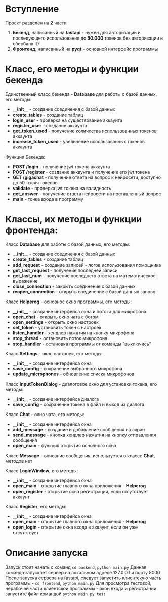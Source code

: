# Вступление

Проект разделен на **2** части

1. **Бекенд**, написанный на **fastapi** - нужен для авторизации и последующего использования до **50.000** токенов без авторизации в сбербанк ID
2. **Фронтенд**, написанный на **pyqt** - основной интерфейс программы

# Класс, его методы и функции бекенда

Единственный класс бекенда - **Database** для работы с базой данных, его методы:

- **\_\_init\_\_** - создание соединения с базой данных
- **create_tables** - создание таблиц
- **login_user** - проверка на существование аккаунта
- **register_user** - создание аккаунта
- **get_token_used** - получение количества использованных токенов аккаунта
- **increase_token_used** - увеличение использованных токенов аккаунта

Функции Бекенда:

- **POST /login** - получение jwt токена аккаунта
- **POST /register** - создание аккаунта и получение его jwt токена
- **GET /gigachat** - получение ответа на вопрос к нейросети, доступно до 50 тысяч токенов
- **validate** - проверка jwt токена на валидность
- **get_answer** - получение ответа нейросети на поставленный вопрос
- **main** - точка входа в программу

# Классы, их методы и функции фронтенда:

Класс **Database** для работы с базой данных, его методы:

- **\_\_init\_\_** - создание соединения с базой данных
- **create_tables** - создание таблиц
- **add_request** - создание записей - логов использования помощника
- **get_last_request** - получение последней записи
- **get_last_num** - получение последнего ответа на математическое выражение
- **close_connection** - закрыть соединение с базой данных
- **reopen_connection** - открыть соединение с базой данных заново

Класс **Helperog** - основное окно программы, его методы:

- **\_\_init\_\_** - создание интерфейса окна и потока для микрофона
- **open_chat** - открыть окно чата с ботом
- **open_settings** - открыть окно настроек
- **set_token** - установить токен с настроек
- **listen_handler** - хендлер нажатия на кнопку микрофона
- **stop_thread** - остановить поток микрофона
- **stop_handler** - остановка программы от команды "выключись"

Класс **Settings** - окно настроек, его методы:

- **\_\_init\_\_** - создание интерфейса окна
- **save_config** - сохранение выбранного микрофона
- **update_microphones** - обновление списка микрофонов

Класс **InputTokenDialog** - диалоговое окно для установки токена, его методы:

- **\_\_init\_\_** - создание интерфейса диалога
- **save_config** - сохранение токена в файл и выход из диалога

Класс **Chat** - окно чата, его методы:

- **\_\_init\_\_** - создание интерфейса окна
- **add_message** - создание и добавление сообщения на экран
- **send_message** - кнопка хендлер нажатия на кнопку отправления сообщения
- **open_main** - функция открытия основного окна

Класс **Message** - описание сообщения, используется в классе **Chat**, методов нет

Класс **LoginWindow**, его методы:

- **\_\_init\_\_** - создание интерфейса окна
- **open_main** - открытие главного окна приложения - **Helperog**
- **open_register** - открытие окна регистрации, если отсутствует аккаунт

Класс **Register**, его методы:

- **\_\_init\_\_** - создание интерфейса окна
- **open_main** - открытие главного окна приложения - **Helperog**
- **open_login** - открытие окна входа в аккаунт, если он уже отсутствует


# Описание запуска

Запуск стоит начать с команд `cd backend`, `python main.py`
Данная команда запускает сервер на локальном адресе 127.0.0.1 и порту 8000
После запуска сервера на fastapi, следует запустить клиентскую часть программы - `cd frontend`, `python main.py`
Для просмотра тестовой, нерабочей части клиентской программы - окон входа и регистрации запустите файл командой `python main.py test`